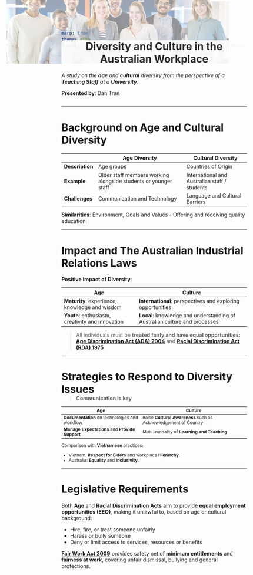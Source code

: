```yaml
---
marp: true
theme: qiba
footer: '**QIBA - Module 2**<br>Australian Workplace Culture - **Diversity**'
---
```


<!-- 
_class: title
 -->

<div style="display: flex; flex-direction: column">

<div style="width: 120%; margin-top: -300px; margin-left: -150px; opacity: 0.45; margin-bottom: -120px; z-index: -1;">

![Diversity_Banner](./themes/Images/QUT_Diversity.jpg)

</div>

<div style="flex: 0.5">

<div style="background-color: white; opacity: 0.9; border-radius: 0.5rem; align-text: center; text-align: center">

# **Diversity** and **Culture** in the Australian Workplace

</div>

*A study on the **age** and **cultural** diversity from the perspective of a **Teaching Staff** at a **University***.

**Presented by**: Dan Tran

</div>

</div>

---

# Background on Age and Cultural Diversity

| | **Age Diversity** | **Cultural Diversity** |
|---|---|---|
| **Description** | Age groups | Countries of Origin |
| **Example** | Older staff members working alongside students or younger staff | International and Australian staff / students |
| **Challenges** | Communication and Technology | Language and Cultural Barriers |

**Similarities**: Environment, Goals and Values - Offering and receiving quality education

---

# Impact and The Australian Industrial Relations Laws

**Positive Impact of Diversity**:

| **Age** | **Culture** |
|---|---|
| **Maturity**: experience, knowledge and wisdom | **International**: perspectives and exploring opportunities |
| **Youth**: enthusiasm, creativity and innovation | **Local**: knowledge and understanding of Australian culture and processes |

> All individuals must be **treated fairly and have equal opportunities:** [**Age Discrimination Act (ADA) 2004**](https://humanrights.gov.au/our-work/employers/age-discrimination) and [**Racial Discrimination Act (RDA) 1975**](https://humanrights.gov.au/our-work/race-discrimination/publications/know-your-rights-racial-discrimination-and-vilification)

---

# Strategies to Respond to Diversity Issues

<div style="margin-top: -20px">

> **Communication is key**

</div>

<small>

| **Age** | **Culture** |
|---|---|
| **Documentation** on technologies and workflow | Raise **Cultural Awareness** such as Acknowledgement of Country |
| **Manage Expectations** and **Provide Support** | Multi-modality of **Learning and Teaching** |


Comparison with **Vietnamese** practices:

- Vietnam: **Respect for Elders** and workplace **Hierarchy**.
- Australia: **Equality** and **Inclusivity**.

</small>

<!-- 
Response to diversity issues can include:

- Training and Development
- Cultural Awareness Programs
- Inclusive Policies
- Flexible Work Arrangements
- Mentoring and Support Programs
- Employee Resource Groups
- Regular Feedback and Communication
- Celebrating Cultural Events

Diversity in Vietnam: limited

- Students are the same age
- Most students and staff are Vietnamese
 -->

---

# Legislative Requirements

<!-- 
EEO and Fair Work laws

EEO: Equal Employment Opportunity
Fair Work: Fair Work Act 2009 (Cth)
 -->

Both **Age** and **Racial Discrimination Acts** aim to provide **equal employment opportunities (EEO)**, making it unlawful to, based on age or cultural background:

- Hire, fire, or treat someone unfairly
- Harass or bully someone
- Deny or limit access to services, resources or benefits

[**Fair Work Act 2009**](https://www.fairwork.gov.au/about-us/legislation) provides safety net of **minimum entitlements** and **fairness at work**, covering unfair dismissal, bullying and general protections.
